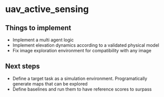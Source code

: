 # uav_active_sensing

## Things to implement

* Implement a multi agent logic
* Implement elevation dynamics according to a validated physical model
* Fix image exploration environment for compatibility with any image

## Next steps

* Define a target task as a simulation environment. Programatically generate maps that can be explored
* Define baselines and run them to have reference scores to surpass

